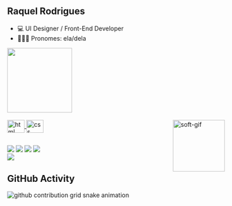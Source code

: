 ## Raquel Rodrigues 

- 💻 UI Designer / Front-End Developer
- 👩🏾‍💻 Pronomes: ela/dela


<div>
  <a href="https://github.com/ewebeca">
  <img height="150em" src="https://github-readme-stats.vercel.app/api?username=ewebeca&theme=ocean_dark&show_icons=true"/> 
</div>

<div style="display: inline_block"><br>
<img align="center" alt="html" height="30" width="40" src="https://cdn.jsdelivr.net/gh/devicons/devicon@latest/icons/html5/html5-original.svg" />
<img align="center" alt="css" height="30" width="40" src="https://cdn.jsdelivr.net/gh/devicons/devicon@latest/icons/css3/css3-original.svg" />
<img align="right" alt="soft-gif" height="120" width="120" src="https://i.picasion.com/pic92/9c8f7ff03ba4bd067e752f641ccbdebd.gif">

##

<div>
 <a href="https://www.youtube.com/@ewebeca" target="_blank"><img src="https://img.shields.io/badge/YouTube-FF0000?style=for-the-badge&logo=youtube&logoColor=white"></a>
  <a href="https://www.instagram.com/ewebeca" target="_blank"><img src="https://img.shields.io/badge/Instagram-E4405F?style=for-the-badge&logo=instagram&logoColor=white" target="_blank"></a>
 	<a href="https://www.twitch.tv/nraquelita" target="_blank"><img src="https://img.shields.io/badge/Twitch-9146FF?style=for-the-badge&logo=twitch&logoColor=white" target="_blank"></a> 
  <a href="https://www.x.com/ewebeca" target="_blank"><img src="https://img.shields.io/badge/Twitter-1DA1F2?style=for-the-badge&logo=twitter&logoColor=white"_blank"></a> 
</div>
  <a href="https://www.linkedin.com/in/raquel-rodrigues11/" target="_blank"><img src="https://img.shields.io/badge/LinkedIn-0077B5?style=for-the-badge&logo=linkedin&logoColor=white"></a>
</div>

## GitHub Activity

<picture>
  <source media="(prefers-color-scheme: dark)" srcset="https://raw.githubusercontent.com/ewebeca/ewebeca/output/github-contribution-grid-snake-dark.svg">
  <source media="(prefers-color-scheme: light)" srcset="https://raw.githubusercontent.com/ewebeca/ewebeca/output/github-contribution-grid-snake.svg">
  <img alt="github contribution grid snake animation" src="https://raw.githubusercontent.com/ewebeca/ewebeca/output/github-contribution-grid-snake.svg">
</picture>
